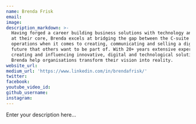```yaml
---
name: Brenda Frisk
email:
image:
description_markdown: >-
  Having forged a career building business solutions with technology and digital
  at their core, Brenda excels at bridging the gap between the C-suite and
  operations when it comes to creating, communicating and selling a digital
  future that others want to be part of. With 20+ years extensive experience
  creating and influencing innovative, digital and technological solutions
  Brenda help organisations transform their vision into reality.
website_url:
medium_url: 'https://www.linkedin.com/in/brendafrisk/'
twitter:
facebook:
youtube_video_id:
github_username:
instagram:
---
```


Enter your description here...

